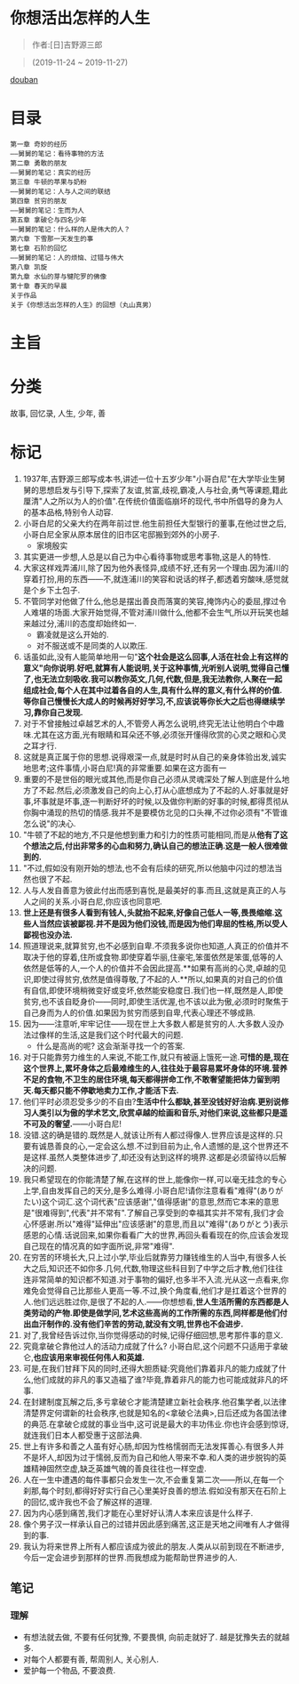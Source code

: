 # 你想活出怎样的人生

> 作者:[日]吉野源三郎

> (2019-11-24 ~ 2019-11-27)

[douban](https://book.douban.com/subject/34659228/)

# 目录
```
第一章 奇妙的经历
——舅舅的笔记：看待事物的方法
第二章 勇敢的朋友
——舅舅的笔记：真实的经历
第三章 牛顿的苹果与奶粉
——舅舅的笔记：人与人之间的联结
第四章 贫穷的朋友
——舅舅的笔记：生而为人
第五章 拿破仑与四名少年
——舅舅的笔记：什么样的人是伟大的人？
第六章 下雪那一天发生的事
第七章 石阶的回忆
——舅舅的笔记：人的烦恼、过错与伟大
第八章 凯旋
第九章 水仙的芽与犍陀罗的佛像
第十章 春天的早晨
关于作品
关于《你想活出怎样的人生》的回想（丸山真男）
```

# 主旨


# 分类
故事, 回忆录, 人生, 少年, 善

# 标记
1. 1937年,吉野源三郎写成本书,讲述一位十五岁少年"小哥白尼"在大学毕业生舅舅的思想启发与引导下,探索了友谊,贫富,歧视,霸凌,人与社会,勇气等课题,籍此厘清"人之所以为人的价值".在传统价值面临崩坏的现代,书中所倡导的身为人的基本品格,特别令人动容.
2. 小哥白尼的父亲大约在两年前过世.他生前担任大型银行的董事,在他过世之后,小哥白尼全家从原本居住的旧市区宅邸搬到郊外的小房子.
    * 家境殷实
3. 其实更进一步想,人总是以自己为中心看待事物或思考事物,这是人的特性.
4. 大家这样戏弄浦川,除了因为他外表怪异,成绩不好,还有另一个理由.因为浦川的穿着打扮,用的东西——不,就连浦川的笑容和说话的样子,都透着穷酸味,感觉就是个乡下土包子.
5. 不管同学对他做了什么,他总是摆出善良而落寞的笑容,掩饰内心的委屈,撑过令人难堪的场面.大家开始觉得,不管对浦川做什么,他都不会生气,所以开玩笑也越来越过分,浦川的态度却始终如一.
    * 霸凌就是这么开始的. 
    * 对不服送或不是同类的人以欺压.
6. 话虽如此,没有人能简单地用一句"**这个社会是这么回事,人活在社会上有这样的意义"向你说明.好吧,就算有人能说明,关于这种事情,光听别人说明,觉得自己懂了,也无法立刻吸收.我可以教你英文,几何,代数,但是,我无法教你,人聚在一起组成社会,每个人在其中过着各自的人生,具有什么样的意义,有什么样的价值.等你自己慢慢长大成人的时候再好好学习,不,应该说等你长大之后也得继续学习,靠你自己发现.**
8. 对于不曾接触过卓越艺术的人,不管旁人再怎么说明,终究无法让他明白个中趣味.尤其在这方面,光有眼睛和耳朵还不够,必须张开懂得欣赏的心灵之眼和心灵之耳才行.
9. 这就是真正属于你的思想.说得艰深一点,就是时时从自己的亲身体验出发,诚实地思考;这件事情,小哥白尼!真的非常重要.如果在这方面有一
10. 重要的不是世俗的眼光或其他,而是你自己必须从灵魂深处了解人到底是什么地方了不起.然后,必须激发自己的向上心,打从心底想成为了不起的人.好事就是好事,坏事就是坏事,逐一判断好坏的时候,以及做你判断的好事的时候,都得贯彻从你胸中涌现的热切的情感.我并不是要模仿北见的口头禅,不过你必须有"不管谁怎么说"的决心.
11. "牛顿了不起的地方,不只是他想到重力和引力的性质可能相同,而是从**他有了这个想法之后,付出非常多的心血和努力,确认自己的想法正确.这是一般人很难做到的.**
12. "不过,假如没有刚开始的想法,也不会有后续的研究,所以他脑中闪过的想法当然也很了不起.
13. 人与人发自善意为彼此付出而感到喜悦,是最美好的事.而且,这就是真正的人与人之间的关系.小哥白尼,你应该也同意吧.
14. **世上还是有很多人看到有钱人,头就抬不起来,好像自己低人一等,畏畏缩缩.这些人当然应该被鄙视.并不是因为他们没钱,而是因为他们卑屈的性格,所以受人鄙视也没办法.**
15. 照道理说来,就算贫穷,也不必感到自卑.不须我多说你也知道,人真正的价值并不取决于他的穿着,住所或食物.即使穿着华丽,住豪宅,笨蛋依然是笨蛋,低等的人依然是低等的人,一个人的价值并不会因此提高.**如果有高尚的心灵,卓越的见识,即使过得贫穷,依然是值得尊敬,了不起的人.**所以,如果真的对自己的价值有自信,即使环境稍微变好或变坏,依然能安稳度日.我们也一样,既然是人,即使贫穷,也不该自眨身价——同时,即使生活优渥,也不该以此为傲,必须时时聚焦于自己身而为人的价值.如果因为贫穷而感到自卑,代表心理还不够成熟.
16. 因为——注意听,牢牢记住——现在世上大多数人都是贫穷的人.大多数人没办法过像样的生活,这是我们这个时代最大的问题.
    * 什么是高尚的呢? 这会渐渐寻找一个的答案.
17. 对于只能靠劳力维生的人来说,不能工作,就只有被逼上饿死一途.**可惜的是,现在这个世界上,累坏身体之后最难维生的人,往往处于最容易累坏身体的环境.营养不足的食物,不卫生的居住环境,每天都得拼命工作,不敢奢望能把体力留到明天.每天都只能不停歇地卖力工作,才能活下去.** 
18. 他们平时必须忍受多少的不自由?**生活中什么都缺,甚至没钱好好治病.更别说修习人类引以为傲的学术艺文,欣赏卓越的绘画和音乐,对他们来说,这些都只是遥不可及的奢望.**——小哥白尼!
19. 没错.这的确是错的.既然是人,就该让所有人都过得像人.世界应该是这样的.只要有诚恳善良的心,一定会这么想.不过到目前为止,令人遗憾的是,这个世界还不是这样.虽然人类整体进步了,却还没有达到这样的境界.这都是必须留待以后解决的问题.
20. 我只希望现在的你能清楚了解,在这样的世上,能像你一样,可以毫无挂念的专心上学,自由发挥自己的天分,是多么难得.小哥白尼!请你注意看看"难得"(ありがたい)这个词汇.这个词代表"应该感谢","值得感谢"的意思,然而它本来的意思是"很难得到",代表"并不常有".了解自己享受到的幸福其实并不常有,我们才会心怀感谢.所以"难得"延伸出"应该感谢"的意思,而且以"难得"(ありがとう)表示感恩的心情.话说回来,如果你看看广大的世界,再回头看看现在的你,应该会发现自己现在的情况真的如字面所说,非常"难得".
21. 在穷苦的环境长大,只上过小学,毕业后就靠劳力赚钱维生的人当中,有很多人长大之后,知识还不如你多.几何,代数,物理这些科目到了中学之后才教,他们往往连非常简单的知识都不知道.对于事物的偏好,也多半不入流.光从这一点看来,你难免会觉得自己比那些人更高一等.不过,换个角度看,他们才是扛着这个世界的人.他们远远胜过你,是很了不起的人.——你想想看,**世人生活所需的东西都是人类劳动的产物.即使是做学问,艺术这些高尚的工作所需的东西,同样都是他们付出血汗制作的.没有他们辛苦的劳动,就没有文明,世界也不会进步.**
22. 对了,我曾经告诉过你,当你觉得感动的时候,记得仔细回想,思考那件事的意义.
23. 究竟拿破仑靠他过人的活动力成就了什么? 小哥白尼,这个问题不只适用于拿破仑,**也应该用来审视任何伟人和英雄.**
24. 可是,在我们甘拜下风的同时,还得大胆质疑:究竟他们靠着非凡的能力成就了什么,他们成就的非凡的事又造福了谁?毕竟,靠着非凡的能力也可能成就非凡的坏事.
26. 在封建制度瓦解之后,多亏拿破仑才能清楚建立新社会秩序.他召集学者,以法律清楚界定何谓新的社会秩序,也就是知名的<拿破仑法典>,日后还成为各国法律的典范.在拿破仑成就的事业当中,这可说是最大的丰功伟业.你也许会感到惊讶,就连我们日本人都受惠于这部法典.
27. 世上有许多和善之人虽有好心肠,却因为性格懦弱而无法发挥善心.有很多人并不是坏人,却因为过于懦弱,反而为自己和他人带来不幸.和人类的进步脱钩的英雄精神固然空虚,缺乏英雄气魄的善良往往也一样空虚.
28. 人在一生中遭遇的每件事都只会发生一次,不会重复第二次——所以,在每一个刹那,每个时刻,都得好好实行自己心里美好良善的想法.假如没有那天在石阶上的回忆,或许我也不会了解这样的道理.
29. 因为内心感到痛苦,我们才能在心里好好认清人本来应该是什么样子.
30. 像个男子汉一样承认自己的过错并因此感到痛苦,这正是天地之间唯有人才做得到的事.
31. 我认为将来世界上所有人都应该成为彼此的朋友.人类从以前到现在不断进步,今后一定会进步到那样的世界.而我想成为能帮助世界进步的人.

## 笔记

### 理解
* 有想法就去做, 不要有任何犹豫, 不要畏惧, 向前走就好了. 越是犹豫失去的就越多. 
* 对每个人都要有善, 帮周别人, 关心别人.
* 爱护每一个物品, 不要浪费.